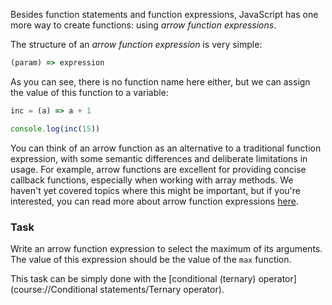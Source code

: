 Besides function statements and function expressions, JavaScript has one more way to create functions: using _arrow function expressions_.

The structure of an _arrow function expression_ is very simple:
```js
(param) => expression
```

As you can see, there is no function name here either, but we can assign the value of this function to a variable:
```js
inc = (a) => a + 1

console.log(inc(15))
```

You can think of an arrow function as an alternative to a traditional function expression, with some semantic differences and deliberate limitations in usage. For example, arrow functions are excellent for providing concise callback functions, especially when working with array methods. We haven't yet covered topics where this might be important, but if you're interested, you can read more about arrow function expressions [here](https://developer.mozilla.org/en-US/docs/Web/JavaScript/Reference/Functions/Arrow_functions).

### Task
Write an arrow function expression to select the maximum of its arguments. The value of this expression should be the value of the `max` function.

<div class="hint">

  This task can be simply done with the [conditional (ternary) operator](course://Conditional statements/Ternary operator).
</div>
